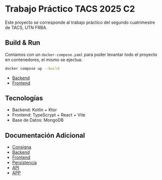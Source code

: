 # Trabajo Práctico TACS 2025 C2

Este proyecto se corresponde al trabajo práctico del segundo cuatrimestre de TACS, UTN FRBA.

## Build & Run

Contamos con un `docker-compose.yaml` para poder levantar todo el proyecto en contenedores, el mismo se ejectua:

```bash
docker compose up --build
```

- [Backend](/backend/README.md)
- [Frontend](/frontend/README.md)

## Tecnologías

- Backend: Kotlin + Ktor
- Frontend: TypeScrypt + React + Vite
- Base de Datos: MongoDB

## Documentación Adicional

- [Consigna](https://docs.google.com/document/d/e/2PACX-1vRKgz7eEA1fIByKMtXKxA6-Vs1rSst8cwUeTkMnZyYrDPkzkUECyK7WXqXWFSh5jwnxJMdanffdyWzB/pub)
- [Backend](/backend/README.md)
- [Frontend](/frontend/README.md)
- [Persistencia](persistencia.md)
- [API](api-docs.md)
- [APP](app-docs.md)
